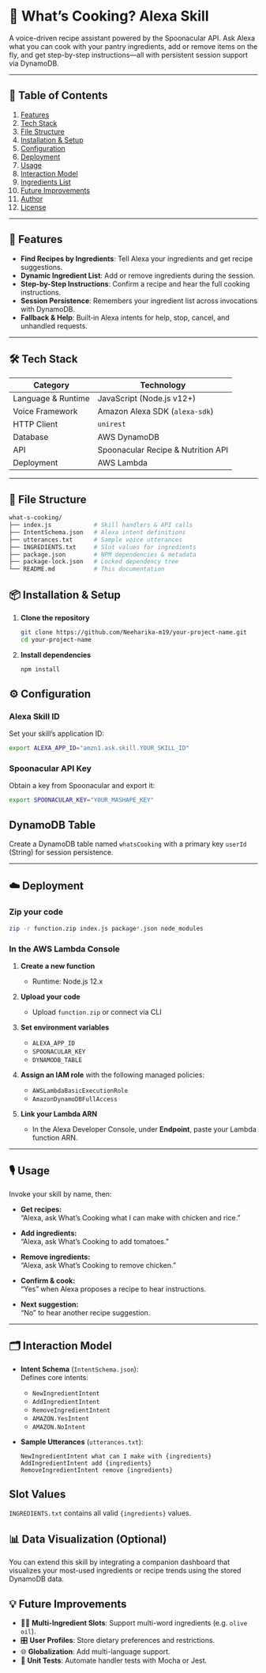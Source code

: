 # 🍳 What’s Cooking? Alexa Skill

A voice-driven recipe assistant powered by the Spoonacular API. Ask Alexa what you can cook with your pantry ingredients, add or remove items on the fly, and get step-by-step instructions—all with persistent session support via DynamoDB.

---

## 📌 Table of Contents
1. [Features](#-features)
2. [Tech Stack](#-tech-stack)
3. [File Structure](#-file-structure)
4. [Installation & Setup](#-installation--setup)
5. [Configuration](#-configuration)
6. [Deployment](#-deployment)
7. [Usage](#-usage)
8. [Interaction Model](#-interaction-model)
9. [Ingredients List](#-ingredients-list)
10. [Future Improvements](#-future-improvements)
11. [Author](#-author)
12. [License](#-license)

---

## 🚀 Features

- **Find Recipes by Ingredients**: Tell Alexa your ingredients and get recipe suggestions.
- **Dynamic Ingredient List**: Add or remove ingredients during the session.
- **Step-by-Step Instructions**: Confirm a recipe and hear the full cooking instructions.
- **Session Persistence**: Remembers your ingredient list across invocations with DynamoDB.
- **Fallback & Help**: Built‑in Alexa intents for help, stop, cancel, and unhandled requests.

---

## 🛠️ Tech Stack

| Category           | Technology                         |
|--------------------|------------------------------------|
| Language & Runtime | JavaScript (Node.js v12+)          |
| Voice Framework    | Amazon Alexa SDK (`alexa-sdk`)     |
| HTTP Client        | `unirest`                          |
| Database           | AWS DynamoDB                       |
| API                | Spoonacular Recipe & Nutrition API |
| Deployment         | AWS Lambda                         |

---

## 📁 File Structure

```bash
what-s-cooking/
├── index.js            # Skill handlers & API calls
├── IntentSchema.json   # Alexa intent definitions
├── utterances.txt      # Sample voice utterances
├── INGREDIENTS.txt     # Slot values for ingredients
├── package.json        # NPM dependencies & metadata
├── package-lock.json   # Locked dependency tree
└── README.md           # This documentation

```

## 📦 Installation & Setup

1. **Clone the repository**

    ```bash
    git clone https://github.com/Neeharika-m19/your-project-name.git
    cd your-project-name
    ```

2. **Install dependencies**

    ```bash
    npm install
    ```
## ⚙️ Configuration

### Alexa Skill ID  
Set your skill’s application ID:
```bash
export ALEXA_APP_ID="amzn1.ask.skill.YOUR_SKILL_ID"

```
### Spoonacular API Key
Obtain a key from Spoonacular and export it:
```bash
export SPOONACULAR_KEY="YOUR_MASHAPE_KEY"

```
## DynamoDB Table
Create a DynamoDB table named `whatsCooking` with a primary key `userId` (String) for session persistence.

---
## ☁️ Deployment

### Zip your code
```bash
zip -r function.zip index.js package*.json node_modules

```

### In the AWS Lambda Console

1. **Create a new function**  
   - Runtime: Node.js 12.x

2. **Upload your code**  
   - Upload `function.zip` or connect via CLI

3. **Set environment variables**  
   - `ALEXA_APP_ID`  
   - `SPOONACULAR_KEY`  
   - `DYNAMODB_TABLE`

4. **Assign an IAM role** with the following managed policies:  
   - `AWSLambdaBasicExecutionRole`  
   - `AmazonDynamoDBFullAccess`

5. **Link your Lambda ARN**  
   - In the Alexa Developer Console, under **Endpoint**, paste your Lambda function ARN.

---

## 🎙️ Usage

Invoke your skill by name, then:

- **Get recipes:**  
  “Alexa, ask What’s Cooking what I can make with chicken and rice.”

- **Add ingredients:**  
  “Alexa, ask What’s Cooking to add tomatoes.”

- **Remove ingredients:**  
  “Alexa, ask What’s Cooking to remove chicken.”

- **Confirm & cook:**  
  “Yes” when Alexa proposes a recipe to hear instructions.

- **Next suggestion:**  
  “No” to hear another recipe suggestion.

---

## 🗂️ Interaction Model

- **Intent Schema** (`IntentSchema.json`):  
  Defines core intents:
  - `NewIngredientIntent`
  - `AddIngredientIntent`
  - `RemoveIngredientIntent`
  - `AMAZON.YesIntent`
  - `AMAZON.NoIntent`

- **Sample Utterances** (`utterances.txt`):  
  ```text
  NewIngredientIntent what can I make with {ingredients}
  AddIngredientIntent add {ingredients}
  RemoveIngredientIntent remove {ingredients}

## Slot Values
`INGREDIENTS.txt` contains all valid `{ingredients}` values.

## 📊 Data Visualization (Optional)
You can extend this skill by integrating a companion dashboard that visualizes your most-used ingredients or recipe trends using the stored DynamoDB data.

## 💡 Future Improvements
- 🧑‍🍳 **Multi-Ingredient Slots**: Support multi-word ingredients (e.g. `olive oil`).
- 🎛️ **User Profiles**: Store dietary preferences and restrictions.
- 🌐 **Globalization**: Add multi-language support.
- 🧪 **Unit Tests**: Automate handler tests with Mocha or Jest.


